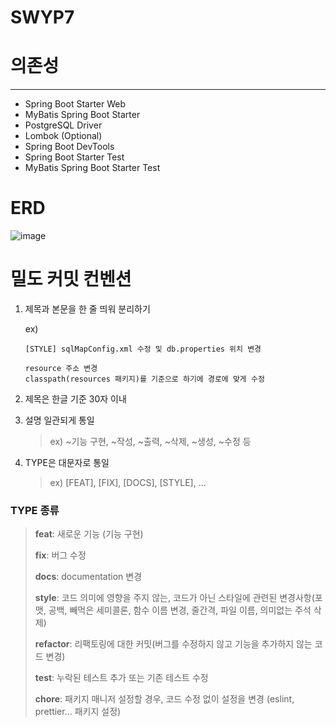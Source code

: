 # SWYP7


# 의존성
------
- Spring Boot Starter Web
- MyBatis Spring Boot Starter
- PostgreSQL Driver
- Lombok (Optional)
- Spring Boot DevTools
- Spring Boot Starter Test
- MyBatis Spring Boot Starter Test


# ERD 
![image](https://github.com/user-attachments/assets/df030931-b491-4870-8774-3af445b75081)

# 밀도 커밋 컨벤션
1. 제목과 본문을 한 줄 띄워 분리하기

    ex) 
    ```
    [STYLE] sqlMapConfig.xml 수정 및 db.properties 위치 변경
    
    resource 주소 변경
    classpath(resources 패키지)를 기준으로 하기에 경로에 맞게 수정
    ```
2. 제목은 한글 기준 30자 이내
3. 설명 일관되게 통일
   >ex) ~기능 구현, ~작성, ~출력, ~삭제, ~생성, ~수정 등
4. TYPE은 대문자로 통일    
   >ex) [FEAT], [FIX], [DOCS], [STYLE], ...

### TYPE 종류
> **feat**: 새로운 기능 (기능 구현)
> 
>**fix**: 버그 수정
> 
>**docs**: documentation 변경
> 
>**style**: 코드 의미에 영향을 주지 않는, 코드가 아닌 스타일에 관련된 변경사항(포맷, 공백, 빼먹은 세미콜론, 함수 이름 변경, 줄간격, 파일 이름, 의미없는 주석 삭제)
>
>**refactor**: 리팩토링에 대한 커밋(버그를 수정하지 않고 기능을 추가하지 않는 코드 변경)
>
>**test**: 누락된 테스트 추가 또는 기존 테스트 수정
>
>**chore**: 패키지 매니저 설정할 경우, 코드 수정 없이 설정을 변경 (eslint, prettier... 패키지 설정)
